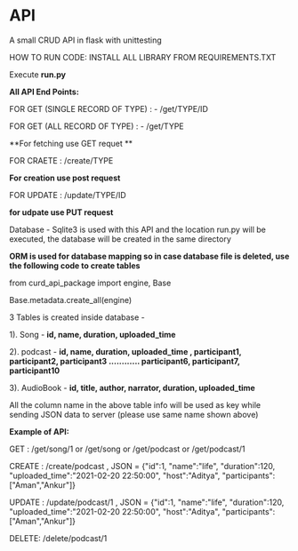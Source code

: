 # API
A small CRUD API in flask with unittesting

HOW TO RUN CODE:
INSTALL ALL LIBRARY FROM REQUIREMENTS.TXT

Execute **run.py**

**All API End Points:**

FOR GET (SINGLE RECORD OF TYPE) : - /get/TYPE/ID

FOR GET (ALL RECORD OF TYPE) : - /get/TYPE

**For fetching use GET requet ** 
  
FOR CRAETE : /create/TYPE

**For creation use post request**
 
 
FOR UPDATE : /update/TYPE/ID

**for udpate use PUT request**
  

Database - Sqlite3 is used with this API and the location run.py will be executed, the database will be created in the same directory

**ORM is used for database mapping so in case database file is deleted, use the following code to create tables**

from curd_api_package import engine, Base

Base.metadata.create_all(engine)

3 Tables is created inside database - 

1). Song - **id, name, duration, uploaded_time**

2). podcast - **id, name, duration, uploaded_time , participant1, participant2, participant3 ............ participant6, participant7, participant10** 

3). AudioBook - **id, title, author, narrator, duration, uploaded_time**

All the column name in the above table info will be used as key while sending JSON data to server (please use same name shown above)

**Example of API:**

GET : /get/song/1  or /get/song  or /get/podcast  or /get/podcast/1

CREATE : /create/podcast  , JSON = {"id":1, "name":"life", "duration":120, "uploaded_time":"2021-02-20 22:50:00", "host":"Aditya", "participants":["Aman","Ankur"]}

UPDATE : /update/podcast/1 , JSON = {"id":1, "name":"life", "duration":120, "uploaded_time":"2021-02-20 22:50:00", "host":"Aditya", "participants":["Aman","Ankur"]}

DELETE: /delete/podcast/1 
